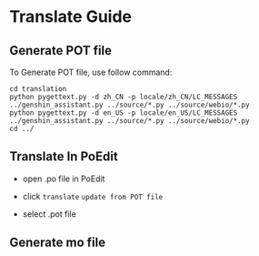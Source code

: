 # Translate Guide

## Generate POT file

To Generate POT file, use follow command:

```
cd translation
python pygettext.py -d zh_CN -p locale/zh_CN/LC_MESSAGES ../genshin_assistant.py ../source/*.py ../source/webio/*.py
python pygettext.py -d en_US -p locale/en_US/LC_MESSAGES ../genshin_assistant.py ../source/*.py ../source/webio/*.py
cd ../
```

## Translate In PoEdit

- open .po file in PoEdit

- click `translate` `update from POT file`

- select .pot file

## Generate mo file

